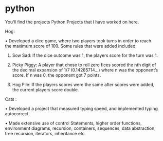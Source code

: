# python

You'll find the projects Python Projects that I have worked on here.

Hog:

• Developed a dice game, where two players took turns in order to reach the maximum score of 100. Some rules
that were added included:

1. Sow Sad: If the dice outcome was 1, the players score for the turn was 1.

2. Picky Piggy: A player that chose to roll zero fices scored the nth digit of the decimal expansion of 1/7 (0.14285714...) where n was the opponent’s score. If n was 0, the opponent got 7 points.

3. Hog Pile: If the players scores were the same after scores were added, the current players score double.


Cats :

• Developed a project that measured typing speed, and implemented typing autocorrect.

• Made extensive use of control Statements, higher order functions, environment diagrams, recursion, containers, sequences, data abstraction, tree recursion, iterators, inheritance etc.
